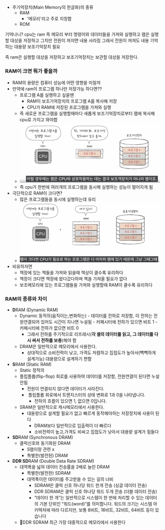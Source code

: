 - 주기억장치(Main Memory의 한글화)의 종류
	- RAM
		- '메모리'라고 주로 지칭함
	- ROM

기억나니? cpu는 ram 즉 메모리 부터 명령어와 데이터들을 가져와 실행하고
램은 실행할 대상을 저장하고 그치만 전원이 꺼지면 내용 사라짐
그래서 전원이 꺼져도 내용 기억하는 대용량 보조기억장치 필요

즉 ram은 실행할 대상을 저장하고 보조기억장치는 보관할 대상을 저장한다.

### RAM이 크면 뭐가 좋을까
- RAM의 용량은 컴퓨터 성능에 어떤 영향을 미칠까
- 만약에 ram이 프로그램 하나만 저장가능 하다면??
	- 프로그램 A를 실행하고 싶을땐 
		- RAM이 보조기억장치의 프로그램 A를 복사해 저장
		- CPU가 RAM에 저장된 프로그램을 가져와 실행
	- 즉 새로운 프로그램을 실행할때마다 새롭게 보조기억장치로부터 램에 복사해 cpu로 가지고 와야함
	- ![](../picture/Screenshot_20.png)
	- 즉 cpu가 한번에 여러개의 프로그램을 동시해 실행하는 성능이 떨어지게 됨
- 극단적으로 RAM이 크다면?
	- 많은 프로그램들을 동시에 실행하는데 유리
	- ![](../picture/Screenshot_21.png)
- 비유하자면 
	- 책장에 있는 책들을 가져와 읽을때 책상이 클수록 유리하다
	- 책장이 크다면 책장에 왔다갔다하며 책을 가져올 필요가 없다
	- 보조메모리에 있는 프로그램들을 가져와 실행할때 RAM이 클수록 유리하다
### RAM의 종류와 차이
- **D**RAM (Dynamic RAM)
	- Dynamic 동적의(움직이는,변화하는)
		- 데이터를 전하로 저장함, 이 전하는 전원연결되어 있어도 시간이 지나면 누설됨
			- 커패시터에 전하가 있으면 비트 1 
			- 커페시터에 전하가 없으면 비트 0
		- 그래서 전하를 주기적으로 리프레시(**각 셀의 데이터를 읽고, 그 데이터를 다시 써서 전하를 보충**)해야 함
	- DRAM은 일반적으로 메모리에서 사용한다.
		- 상대적으로 소비전력이 낮고, 가격도 저렴하고 집접도가 높아서(뺵뺵하게 설계가능) 대용량으로 설계하기 편함
- **S**RAM (Static RAM)
	- Static 정적의
	- 플립플롭(flip-flop) 회로를 사용하여 데이터를 저장함, 전원연결이 된다면 누설안됨
		- 전원이 연결되지 않다면 데이터가 사라진다.
		-  플립플롭 회로에서 트랜지스터의 상태 변화로 1과 0을 나타냅니다. 
			- 전하의 흐름이 있으면 1, 없으면 0입니다.
	- SRAM은 일반적으로 캐시메모리에서 사용한다.
		- 대용량으로 설계할 필요가 없고 빠르게 동작해야하는 저장장치에 사용이 된다
			- DRAM보다 일반적으로 입출력이 더 빠르다
			- 소비전력이 높고,가격도 비싸고 집접도가 낮아서 대용량 설계가 힘들다
- **SD**RAM (Synchronous DRAM)
	- 클럭신호와 동기화된 DRAM
		-  S램이랑 관련 x
		-  특별한(발전된) DRAM
- **DDR SD**RAM (Double Data Rate SDRAM)
	- 대역폭을 넓혀 데이터 전송률을 2배로 늘린 DRAM
		- 특별한(발전한) SDRAM
		- 대역폭이란 데이터를 주고받을 수 있는 길의 너비
			- SDRAM은 클럭 신호 하나당 워드 한개 전송 (싱글 데이터 전송)
			- DDR SDRAM은 클럭 신호 하나당 워드 두개 전송 (더블 데이터 전송)
			- “데이터 한 개”는 일반적으로 시스템이 한 번에 처리할 수 있는 데이터의 기본 단위인 “워드(word)“를 의미합니다. 워드의 크기는 시스템 아키텍처에 따라 다르지만, 보통 8비트, 16비트, 32비트, 64비트 등이 있습니다
	- DDR SDRAM 최근 가장 대중적으로 메모리에서 사용한다